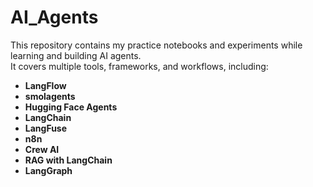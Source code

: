 # AI_Agents
This repository contains my practice notebooks and experiments while learning and building AI agents.  
It covers multiple tools, frameworks, and workflows, including:

- **LangFlow**
- **smolagents**
- **Hugging Face Agents**
- **LangChain**
- **LangFuse**
- **n8n**
- **Crew AI**
- **RAG with LangChain**
- **LangGraph**
